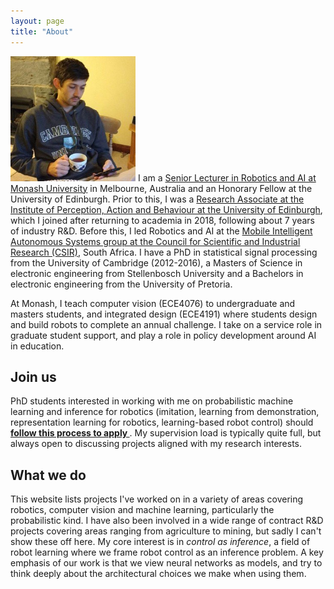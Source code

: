 ```yaml
---
layout: page
title: "About"
---
```


<p><img class="align-right round" src="/images/me.jpg" alt="Michael Burke headshot" width="200" height="200">
I am a <a href="https://research.monash.edu/en/persons/michael-burke-2">Senior Lecturer in Robotics and AI at Monash University</a> in Melbourne, Australia and an Honorary Fellow at the University of Edinburgh. Prior to this, I was a <a href="http://rad.inf.ed.ac.uk/">Research Associate at the Institute of Perception, Action and Behaviour at the University of Edinburgh</a>, which I joined after returning to academia in 2018, following about 7 years of industry R&D. Before this, I led Robotics and AI at the <a href="https://www.csir.co.za/mobile-intelligent-autonomous-systems-mias-laboratory">Mobile Intelligent Autonomous Systems group at the Council for Scientific and Industrial Research (CSIR)</a>, South Africa. I have a PhD in statistical signal processing from the University of Cambridge (2012-2016), a Masters of Science in electronic engineering from Stellenbosch University and a Bachelors in electronic engineering from the University of Pretoria.</p>
<p>At Monash, I teach computer vision (ECE4076) to undergraduate and masters students, and integrated design (ECE4191) where students design and build robots to complete an annual challenge. I take on a service role in graduate student support, and play a role in policy development around AI in education.</p>

## Join us
<p>PhD students interested in working with me on probabilistic machine learning and inference for robotics (imitation, learning from demonstration, representation learning for robotics, learning-based robot control) should  <a href="https://www.monash.edu/engineering/future-students/graduate-research/how-to-apply"> <strong> follow this process to apply </strong></a>. My supervision load is typically quite full, but always open to discussing projects aligned with my research interests. </p>

## What we do

<p>This website lists projects I've worked on in a variety of areas covering robotics, computer vision and machine learning, particularly the probabilistic kind. I have also been involved in a wide range of contract R&amp;D projects covering areas ranging from agriculture to mining, but sadly I can't show these off here. My core interest is in <em>control as inference</em>, a field of robot learning where we frame robot control as an inference problem. A key emphasis of our work is that we view neural networks as models, and try to think deeply about the architectural choices we make when using them.</p>